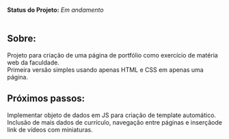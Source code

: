 **Status do Projeto:** _Em andamento_ <br><br>

## Sobre:

Projeto para criação de uma página de portfólio como exercício de matéria web da faculdade.<br>
Primeira versão simples usando apenas HTML e CSS em apenas uma página. 

## Próximos passos:

Implementar objeto de dados em JS para criação de template automático. Inclusão de mais dados de currículo, navegação entre páginas e inserçãode link de vídeos com miniaturas.

